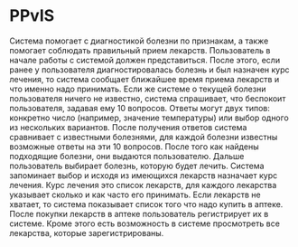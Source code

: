 # PPvIS
Система помогает с диагностикой болезни по признакам, а также помогает соблюдать правильный прием лекарств. Пользователь в начале работы с системой должен представиться. После этого, если ранее у пользователя диагностировалась болезнь и был назначен курс лечения, то система сообщает ближайшее время приема лекарств и что именно надо принимать. Если же системе о текущей болезни пользователя ничего не известно, система спрашивает, что беспокоит пользователя, задавая ему 10 вопросов. Ответы могут двух типов: конкретно число (например, значение температуры) или выбор одного из нескольких вариантов. После получения ответов система сравнивает с известными болезнями, для каждой болезни известны возможные ответы на эти 10 вопросов. После того как найдены подходящие болезни, они выдаются пользователю. Дальше пользователь выбирает болезнь, которую будет лечить. Система запоминает выбор и исходя из имеющихся лекарств назначает курс лечения. Курс лечения это список лекарств, для каждого лекарства указывает сколько и как часто его принимать. Если лекарств не хватает, то система показывает список того что надо купить в аптеке. После покупки лекарств в аптеке пользователь регистрирует их в системе. Кроме этого есть возможность в системе просмотреть все лекарства, которые зарегистрированы.
